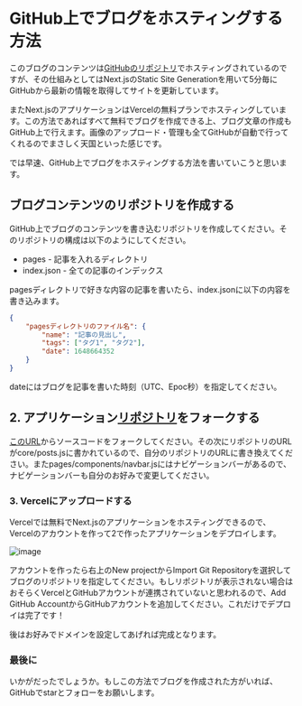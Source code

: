 # GitHub上でブログをホスティングする方法

このブログのコンテンツは[GitHubのリポジトリ](https://github.com/Toshimichi0915/blog-markdown)でホスティングされているのですが、その仕組みとしてはNext.jsのStatic Site Generationを用いて5分毎にGitHubから最新の情報を取得してサイトを更新しています。

またNext.jsのアプリケーションはVercelの無料プランでホスティングしています。この方法であればすべて無料でブログを作成できる上、ブログ文章の作成もGitHub上で行えます。画像のアップロード・管理も全てGitHubが自動で行ってくれるのでまさしく天国といった感じです。

では早速、GitHub上でブログをホスティングする方法を書いていこうと思います。

## ブログコンテンツのリポジトリを作成する

GitHub上でブログのコンテンツを書き込むリポジトリを作成してください。そのリポジトリの構成は以下のようにしてください。

* pages - 記事を入れるディレクトリ
* index.json - 全ての記事のインデックス

pagesディレクトリで好きな内容の記事を書いたら、index.jsonに以下の内容を書き込みます。

```json
{
    "pagesディレクトリのファイル名": {
        "name": "記事の見出し",
        "tags": ["タグ1", "タグ2"],
        "date": 1648664352
    }
}
```

dateにはブログを記事を書いた時刻（UTC、Epoc秒）を指定してください。


## 2. アプリケーション[リポジトリ](https://github.com/Toshimichi0915/blog)をフォークする

[このURL](https://github.com/Toshimichi0915/blog)からソースコードをフォークしてください。その次にリポジトリのURLがcore/posts.jsに書かれているので、自分のリポジトリのURLに書き換えてください。またpages/components/navbar.jsにはナビゲーションバーがあるので、ナビゲーションバーも自分のお好みで変更してください。

### 3. Vercelにアップロードする

Vercelでは無料でNext.jsのアプリケーションをホスティングできるので、Vercelのアカウントを作って2で作ったアプリケーションをデプロイします。

![image](https://user-images.githubusercontent.com/26406334/160891564-8cf1d4d4-2b43-4be2-bb09-de7b02e8f299.png)

アカウントを作ったら右上のNew projectからImport Git Repositoryを選択してブログのリポジトリを指定してください。もしリポジトリが表示されない場合はおそらくVercelとGitHubアカウントが連携されていないと思われるので、Add GitHub AccountからGitHubアカウントを追加してください。これだけでデプロイは完了です！

後はお好みでドメインを設定してあげれば完成となります。

### 最後に

いかがだったでしょうか。もしこの方法でブログを作成された方がいれば、GitHubでstarとフォローをお願いします。
